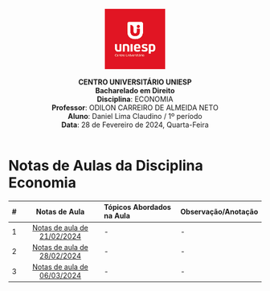 <div align="center">

<p align="center"><img height="120" src="../../../figuras/LOGO_UNIESP.png"> </p>

<p align="center"><b>CENTRO UNIVERSITÁRIO UNIESP</b><br>
<b>Bacharelado em Direito</b><br>
<b>Disciplina</b>: ECONOMIA<br>
<b>Professor</b>: ODILON CARREIRO DE ALMEIDA NETO<br>
<b>Aluno</b>: Daniel Lima Claudino / 1º período<br>
<b>Data</b>: 28 de Fevereiro de 2024, Quarta-Feira<br><br>
 </p>
</div>

# Notas de Aulas da Disciplina Economia

|#|Notas de Aula|Tópicos Abordados na Aula|Observação/Anotação|
|:---:|:---:|:---|:---|
|1|[Notas de aula de 21/02/2024](./notas-de-aula-2024-02-21.md)|-|-|
|2|[Notas de aula de 28/02/2024](./notas-de-aula-2024-02-28.md)|-|-|
|3|[Notas de aula de 06/03/2024](./notas-de-aula-2024-03-06.md)|-|-|
